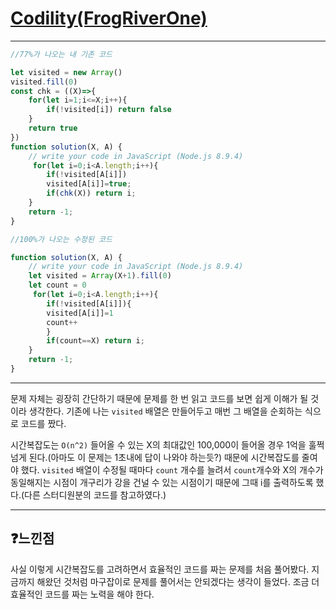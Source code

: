 # [Codility(FrogRiverOne)](https://app.codility.com/programmers/lessons/4-counting_elements/frog_river_one/)

---

```javascript
//77%가 나오는 내 기존 코드

let visited = new Array()
visited.fill(0)
const chk = ((X)=>{
    for(let i=1;i<=X;i++){
        if(!visited[i]) return false
    }
    return true
})
function solution(X, A) {
    // write your code in JavaScript (Node.js 8.9.4)
     for(let i=0;i<A.length;i++){
        if(!visited[A[i]])
        visited[A[i]]=true;
        if(chk(X)) return i;
    }
    return -1;
}
```

```javascript
//100%가 나오는 수정된 코드

function solution(X, A) {
    // write your code in JavaScript (Node.js 8.9.4)
    let visited = Array(X+1).fill(0)
    let count = 0
     for(let i=0;i<A.length;i++){
        if(!visited[A[i]]){
        visited[A[i]]=1
        count++
        }
        if(count==X) return i;
    }
    return -1;
}
```

---

문제 자체는 굉장히 간단하기 때문에 문제를 한 번 읽고 코드를 보면 쉽게 이해가 될 것이라 생각한다. 기존에 나는 `visited` 배열은 만들어두고 매번 그 배열을 순회하는 식으로 코드를 짰다.

시간복잡도는 `O(n^2)` 들어올 수 있는 X의 최대값인 100,000이 들어올 경우 1억을 훌쩍 넘게 된다.(아마도 이 문제는 1초내에 답이 나와야 하는듯?) 때문에 시간복잡도를 줄여야 했다. `visited` 배열이 수정될 때마다 `count` 개수를 늘려서 `count`개수와 X의 개수가 동일해지는 시점이 개구리가 강을 건널 수 있는 시점이기 때문에 그때 i를 출력하도록 했다.(다른 스터디원분의 코드를 참고하였다.) 

---

## ❓느낀점

사실 이렇게 시간복잡도를 고려하면서 효율적인 코드를 짜는 문제를 처음 풀어봤다. 지금까지 해왔던 것처럼 마구잡이로 문제를 풀어서는 안되겠다는 생각이 들었다. 조금 더 효율적인 코드를 짜는 노력을 해야 한다.
